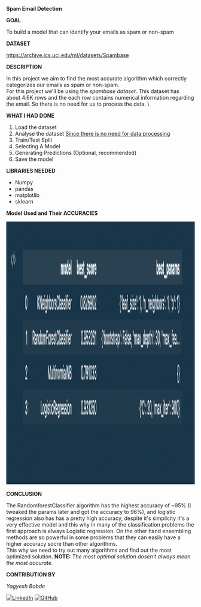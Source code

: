 **Spam Email Detection**

**GOAL**

To build a model that can identify your emails as spam or non-spam

**DATASET**

https://archive.ics.uci.edu/ml/datasets/Spambase

**DESCRIPTION**

In this project we aim to find the most accurate algorithm which correctly categorizes our emails as spam or non-spam. \
For this project we'll be using the *spambase dataset*. This dataset has about 4.6K rows and the each row contains numerical information regarding the email. So there is no need for us to process the data. \

**WHAT I HAD DONE**
1. Load the dataset
2. Analyse the dataset
<u>Since there is no need for data processing</u>
3. Train/Test Split 
4. Selecting A Model
5. Generating Predictions
(Optional, recommended)
6. Save the model


**LIBRARIES NEEDED**

- Numpy 
- pandas
- matplotlib
- sklearn

**Model Used and Their ACCURACIES**   

<img src="../Images/base_models.png" alt="Accuracies" style="height: 700px; width:1200px;"/>  

**CONCLUSION**

The RandomforestClassifier algorithm has the highest accuracy of ~95% (I tweaked the params later and got the accuracy to 96%), and logistic regression also has has a pretty high accuracy, despite it's simplicity it's a very effective model and this why in many of the classification problems the first approach is always Logistic regression. On the other hand ensembling methods are so powerful in some problems that they can easily have a higher accuracy socre than other algorithms.   
This why we need to try out many algorithms and find out the most optimized solution. 
**NOTE:** *The most optimal solution dosen't always mean the most accurate.*

**CONTRIBUTION BY**  

*Yagyesh Bobde*  

  
[![LinkedIn](https://img.shields.io/badge/linkedin-%230077B5.svg?style=for-the-badge&logo=linkedin&logoColor=white)](https://www.linkedin.com/in/yagyesh-bobde-177523220/) [![GitHub](https://img.shields.io/badge/github-%23121011.svg?style=for-the-badge&logo=github&logoColor=white)](https://github.com/yagyesh-bobde)


